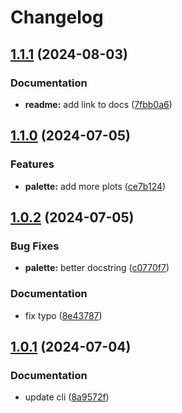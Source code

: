 # Changelog

## [1.1.1](https://github.com/loiccoyle/phomo/compare/v1.1.0...v1.1.1) (2024-08-03)


### Documentation

* **readme:** add link to docs ([7fbb0a6](https://github.com/loiccoyle/phomo/commit/7fbb0a645b40d315aeef764a63f82f6a3fadc7d2))

## [1.1.0](https://github.com/loiccoyle/phomo/compare/v1.0.2...v1.1.0) (2024-07-05)


### Features

* **palette:** add more plots ([ce7b124](https://github.com/loiccoyle/phomo/commit/ce7b124ce32de45f27273b4d52f8cc28bb7ffcd2))

## [1.0.2](https://github.com/loiccoyle/phomo/compare/v1.0.1...v1.0.2) (2024-07-05)


### Bug Fixes

* **palette:** better docstring ([c0770f7](https://github.com/loiccoyle/phomo/commit/c0770f774fd1883d1ef1f46d617c30884680ea7a))


### Documentation

* fix typo ([8e43787](https://github.com/loiccoyle/phomo/commit/8e43787541bd29e23ae53bf28275be1bb412b2d9))

## [1.0.1](https://github.com/loiccoyle/phomo/compare/v1.0.0...v1.0.1) (2024-07-04)


### Documentation

* update cli ([8a9572f](https://github.com/loiccoyle/phomo/commit/8a9572f2fc2dc0c30be6b55bff49d5beb72f87b3))
